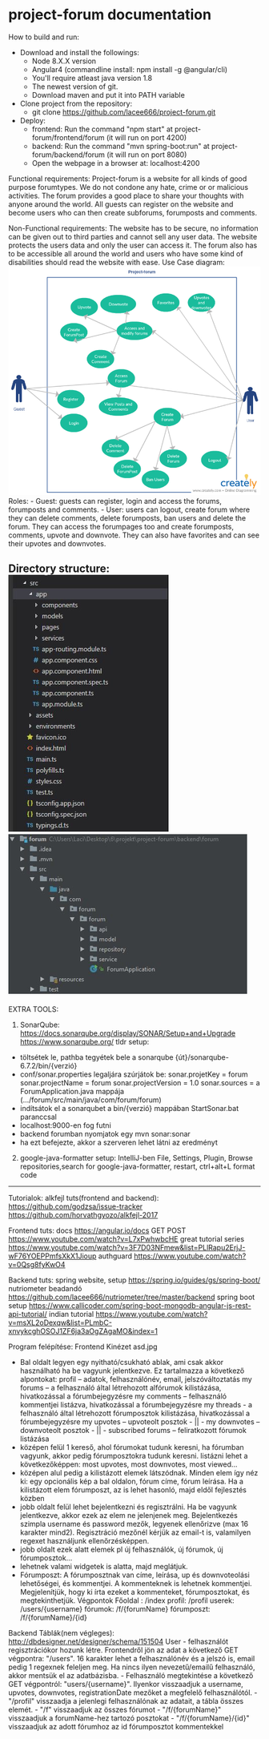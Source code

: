 # project-forum documentation
How to build and run:
- Download and install the followings:
     - Node 8.X.X version
     - Angular4 (commandline install: npm install -g @angular/cli)
     - You'll require atleast java version 1.8
     - The newest version of git.
     - Download maven and put it into PATH variable
- Clone project from the repository:
     - git clone https://github.com/lacee666/project-forum.git
- Deploy:
     - frontend: Run the command "npm start" at project-forum/frontend/forum (it will run on port 4200)
     - backend: Run the command "mvn spring-boot:run" at project-forum/backend/forum (it will run on port 8080)
     - Open the webpage in a browser at: localhost:4200

Functional requirements:
Project-forum is a website for all kinds of good purpose forumtypes. We do not condone any hate, crime or or malicious activities. The forum provides a good place to share your thoughts with anyone around the world. All guests can register on the website and become users who can then create subforums, forumposts and comments.

Non-Functional requirements:
The website has to be secure, no information can be given out to third parties and cannot sell any user data. The website protects the users data and only the user can access it. The forum also has to be accessible all around the world and users who have some kind of disabilities should read the website with ease. 
Use Case diagram:
![usecase](task/usecase.png)
Roles:
     - Guest: guests can register, login and access the forums, forumposts and comments.
     - User: users can logout, create forum where they can delete comments, delete forumposts, ban users and delete the forum. They can  access the forumpages too and create forumposts, comments, upvote and downvote. They can also have favorites and can see their  upvotes and downvotes.

Directory structure:
![usecase](task/dir-frontend.jpg)
![usecase](task/dir-backend.jpg)
-----------------------------------------
EXTRA TOOLS:
1. SonarQube:
https://docs.sonarqube.org/display/SONAR/Setup+and+Upgrade
https://www.sonarqube.org/
tldr setup: 
- töltsétek le, pathba tegyétek bele a sonarqube {út}/sonarqube-6.7.2/bin/{verzió}
- conf/sonar.properties legaljára szúrjátok be:
sonar.projetKey = forum
sonar.projectName = forum
sonar.projectVersion = 1.0
sonar.sources = a ForumApplication.java mappája (.../forum/src/main/java/com/forum/forum)
- indítsátok el a sonarqubet a bin/{verzió} mappában StartSonar.bat paranccsal
- localhost:9000-en fog futni
- backend forumban nyomjatok egy mvn sonar:sonar
- ha ezt befejezte, akkor a szerveren lehet látni az eredményt


2. google-java-formatter
setup:
IntelliJ-ben File, Settings, Plugin, Browse repositories,search for google-java-formatter, restart, ctrl+alt+L format code 
------------------------------------------

Tutorialok:
alkfejl tuts(frontend and backend):
https://github.com/godzsa/issue-tracker
https://github.com/horvathgyozo/alkfejl-2017

Frontend tuts:
docs
https://angular.io/docs
GET POST
https://www.youtube.com/watch?v=L7xPwhwbcHE
great tutorial series
https://www.youtube.com/watch?v=3F7D03NFmew&list=PLlRapu2ErjJ-wF76YOEPPmfsXkX1Jioup
authguard
https://www.youtube.com/watch?v=0Qsg8fyKwO4

Backend tuts:
spring website, setup
https://spring.io/guides/gs/spring-boot/
nutriometer beadandó
https://github.com/lacee666/nutriometer/tree/master/backend
spring boot setup
https://www.callicoder.com/spring-boot-mongodb-angular-js-rest-api-tutorial/
indian tutorial
https://www.youtube.com/watch?v=msXL2oDexqw&list=PLmbC-xnvykcghOSOJ1ZF6ja3aOgZAgaMO&index=1

Program felépítése:
Frontend
Kinézet
asd.jpg
-	Bal oldalt legyen egy nyitható/csukható ablak, ami csak akkor használható ha be vagyunk jelentkezve. Ez tartalmazza a következő alpontokat:
profil – adatok, felhasználónév, email, jelszóváltoztatás
my forums – a felhasználó által létrehozott alfórumok kilistázása, hivatkozással a fórumbejegyzésre
my comments – felhasználó kommentjei listázva, hivatkozással a fórumbejegyzésre
my threads - a felhasználó által létrehozott fórumposztok kilistázása, hivatkozással a fórumbejegyzésre
my upvotes – upvoteolt posztok - || -
my downvotes – downvoteolt posztok - || -
subscribed forums – feliratkozott fórumok listázása
-	középen felül 1 kereső, ahol fórumokat tudunk keresni, ha fórumban vagyunk, akkor pedig fórumposztokra tudunk keresni. listázni lehet a következőképpen: most upvotes, most downvotes, most viewed...
-	középen alul pedig a kilistázott elemek látszódnak. Minden elem így néz ki: egy opcionális kép a bal oldalon, fórum címe, fórum leírása. Ha a kilistázott elem fórumposzt, az is lehet hasonló, majd eldől fejlesztés közben
-	jobb oldalt felül lehet bejelentkezni és regisztrálni. Ha be vagyunk jelentkezve, akkor ezek az elem ne jelenjenek meg. Bejelentkezés szimpla username és password mezők, legyenek ellenőrizve (max 16 karakter mind2). Regisztráció mezőnél kérjük az email-t is, valamilyen regexet használjunk ellenőrzésképpen.
-	jobb oldalt ezek alatt elemek pl új felhasználók, új fórumok, új fórumposztok...
-	lehetnek valami widgetek is alatta, majd meglátjuk.
-	Fórumposzt: A fórumposztnak van címe, leírása, up és downvoteolási lehetőségei, és kommentjei. A kommenteknek is lehetnek kommentjei.
Megjelenítjük, hogy ki írta ezeket a kommenteket, fórumposztokat, és megtekinthetjük. 
Végpontok
Főoldal : /index
profil: /profil
userek: /users/{username}
fórumok: /f/{forumName}
fórumposzt: /f/{forumName}/{id}

Backend
Táblák(nem végleges):
http://dbdesigner.net/designer/schema/151504
User - felhasználót regisztrációkor hozunk létre. Frontendről jön az adat a következő GET végpontra: "/users". 16 karakter lehet a felhasználónév és a jelszó is,
email pedig 1 regexnek feleljen meg. Ha nincs ilyen nevezetű/emailű felhasználó, akkor mentsük el az adatbázisba.
     - Felhasználó megtekintése a következő GET végpontról: "users/{username}". Ilyenkor visszaadjuk a username, upvotes, downvotes, registrationDate mezőket a megfelelő felhasználótól.
     - "/profil" visszaadja a jelenlegi felhasználónak az adatait, a tábla összes elemét.
     - "/f" visszaadjuk az összes fórumot
     - "/f/{forumName}" visszaadjuk a forumName-hez tartozó posztokat
     - "/f/{forumName}/{id}" visszaadjuk az adott fórumhoz az id fórumposztot kommentekkel
